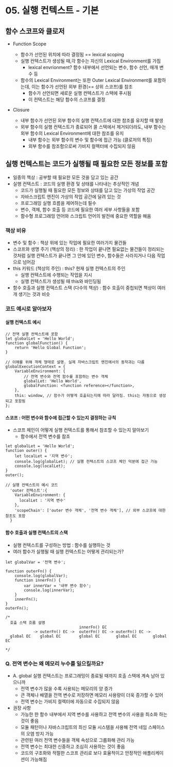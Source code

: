 # 05. 실행 컨텍스트 - 기본

## 함수 스코프와 클로저

- Function Scope

  - 함수가 선언된 위치에 따라 결정됨 == lexical scoping
  - 실행 컨텍스트가 생성될 때,각 함수는 자신의 Lexical Environment를 가짐
    - lexical envrionment? 함수 내부에서 선언되는 변수, 함수 선언, 매개 변수 등
  - 함수의 Lexical Environment는 또한 Outer Lexical Environment를 포함하는데, 이는 함수가 선언된 외부 환경(== 상위 스코프)를 참조
    - 함수가 선언되면 새로운 실행 컨텍스트가 스택에 푸시됨
    - 이 컨택스트는 해당 함수의 스코프를 결정

- Closure
  - 내부 함수가 선언된 외부 함수의 실행 컨텍스트에 대한 참조를 유지할 때 발생
  - 외부 함수의 실행 컨텍스트가 종료되어 콜 스택에서 제거되더라도, 내부 함수는 외부 함수의 Lexical Environment에 대한 참조를 유지
    - 내부 함수는 외부 함수의 변수 및 함수에 접근 가능 (클로저의 특징)
    - 외부 함수를 참조함으로써 가비지 컬렉터에 수집되지 않음

## 실행 컨텍스트는 코드가 실행될 때 필요한 모든 정보를 포함

- 일종의 책상 : 공부할 때 필요한 모든 것을 담고 있는 공간
- 실행 컨텍스트 : 코드의 실행 환경 및 상태를 나타내는 추상적인 개념
  - 코드가 실행될 때 필요한 모든 정보와 상태를 담고 있는 가상의 작업 공간
  - 자바스크립트 엔진이 가상의 작업 공간에 달려 있는 것
  - 프로그래밍 실행 흐름을 제어하는데 필수
  - 변수, 객체, 함수 호출 등 코드에 필요한 여러 세부 사항들을 포함
  - 함수형 프로그래밍 언어와 스크립트 언어의 발전에 중요한 역할을 해옴

### 책상 비유

- 변수 및 함수 : 책상 위에 있는 작업에 필요한 여러가지 물건들
- 스코프와 생명 주기 (책상의 정리) : 한 작업이 끝나면 필요없는 물건들이 정리되는 것처럼 실행 컨텍스트가 끝나면 그 안에 있던 변수, 함수들은 사라지거나 다음 작업으로 넘어감
- this 키워드 (책상의 주인) : this? 현재 실행 컨텍스트의 주인
  - 실행 컨텍스트에 수행되는 작업을 지시
  - 실행 컨텍스트가 생성될 때 this와 바인딩됨
- 함수 호출과 실행 컨텍스트 스택 (다수의 책상) : 함수 호출이 중첩되면 책상이 여러개 생기는 것과 비슷

### 코드 예시로 알아보자

#### 실행 컨텍스트 예시

```
// 전역 실행 컨텍스트에 포함
let globalLet = 'Hello World';
function globalFunction() {
	return 'Hello Global Function';
}

// 이해를 위해 객체 형태로 설명. 실제 자바스크립트 엔진에서의 동작과는 다름
globalExecutionContext = {
	VariableEnvironment: {
		// 전역 변수와 전역 함수를 포함하는 변수 객체
		globalLet: 'Hello World',
		globalFunction: <function reference></function>,
	},
	this: window, // 함수가 어떻게 호출되는지에 따라 달라짐. this는 자동으로 생성되고 포함됨
};
```

#### 스코프 : 어떤 변수와 함수에 접근할 수 있는지 결정하는 규칙

- 스코프 체인이 어떻게 실행 컨텍스트를 통해서 참조할 수 있는지 알아보기
  - 함수에서 전역 변수를 참조

```
let globalLet = 'Hello World';
function outer() {
	let localLet = '지역 변수';
	console.log(globalLet); // 실행 컨텍스트의 스코프 체인 덕분에 접근 가능
	console.log(localLet);
}
outer();

// 실행 컨텍스트의 예시 코드
  'outer 컨텍스트':{
    VariableEnvironment: {
      localLet : '지역 변수'
    },
    'scopeChain': ['outer 변수 객체', '전역 변수 객체'], // 외부 스코프에 대한 참조도 포함
  }
```

#### 함수 호출과 실행 컨텍스트의 스택

- 실행 컨텍스트를 구성하는 방법 : 함수를 실행하는 것
- 여러 함수가 실행될 때 실행 컨텍스트는 어떻게 관리되는가?

```
let globalVar = '전역 변수';

function outerFn() {
	console.log(globalVar);
	function innerFn() {
		var innerVar = '내부 변수 함수';
		console.log(innerVar);
	}
	innerFn();
}
outerFn();

/*
  호출 스택 흐름 설명
                                innerFn() EC
            -> outerFn() EC ->  outerFn() EC -> outerFn() EC ->
  global EC    global EC        global EC       global EC       global EC

*/
```

### Q. 전역 변수는 왜 메모리 누수를 일으킬까요?

- A. global 실행 컨텍스트는 프로그래밍이 종료될 때까지 호출 스택에 계속 남아 있으니까
  - 전역 변수가 많을 수록 사용되는 메모리의 양 증가
  - 큰 객체나 배열을 전역 변수로 저장하면 메모리 사용량이 더욱 증가할 수 있어
  - 전역 변수는 가비지 컬렉터에 자동으로 수집되지 않음
- 권장 사항
  - 가능한 한 함수 내부에서 지역 변수를 사용하고 전역 변수의 사용을 최소화 하는 것이 좋음
  - 모듈 패턴이나 자바스크립트의 최신 모듈 시스템을 사용해 전역 네임 스페이스의 오염 방지 가능
  - 관련된 여러 전역 변수들을 객체 속성으로 그룹화해 관리 가능
  - 전역 변수는 최대한 신중하고 조심히 사용하는 것이 좋음
  - 코드의 구조화와 적절한 스코프 관리로 보다 효율적이고 안정적인 애플리케이션이 가능해짐
